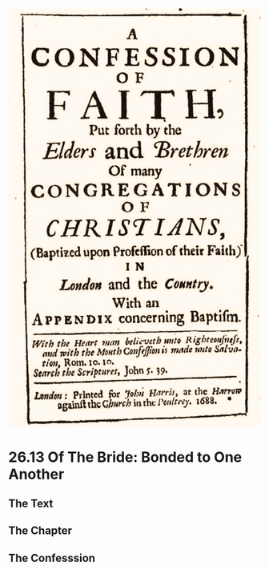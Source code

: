 <img class="intro-right" src="art-1689.png">

# 26.13 Of The Bride: Bonded to One Another

## The Text

## The Chapter

## The Confesssion

